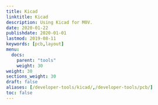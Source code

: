 ```yaml
---
title: Kicad
linktitle: Kicad
description: Using Kicad for M0V.
date: 2020-01-22
publishdate: 2020-01-01
lastmod: 2019-08-11
keywords: [pcb,layout]
menu:
  docs:
    parent: "tools"
    weight: 30
weight: 30
sections_weight: 30
draft: false
aliases: [/developer-tools/kicad/,/developer-tools/pcb/]
toc: false
---
```



